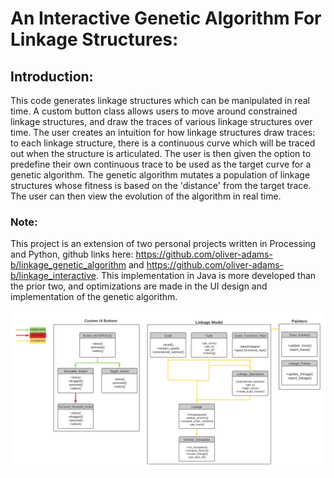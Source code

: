 # An Interactive Genetic Algorithm For Linkage Structures:

## Introduction: 
This code generates linkage structures which can be manipulated in real time. A custom button class allows users to move around constrained linkage structures, and draw the traces of various linkage structures over time. The user creates an intuition for how linkage structures draw traces: to each linkage structure, there is a continuous curve which will be traced out when the structure is articulated. The user is then given the option to predefine their own continuous trace to be used as the target curve for a genetic algorithm. The genetic algorithm mutates a population of linkage structures whose fitness is based on the 'distance' from the target trace. The user can then view the evolution of the algorithm in real time.

### Note: 
This project is an extension of two personal projects written in Processing and Python, github links here: https://github.com/oliver-adams-b/linkage_genetic_algorithm and https://github.com/oliver-adams-b/linkage_interactive. This implementation in Java is more developed than the prior two, and optimizations are made in the UI design and implementation of the genetic algorithm. 

![Alt text](https://github.com/adamso-roux/5004_Final_Project/blob/main/misc/final_project_uml_diagram.png?raw=true "Title")

